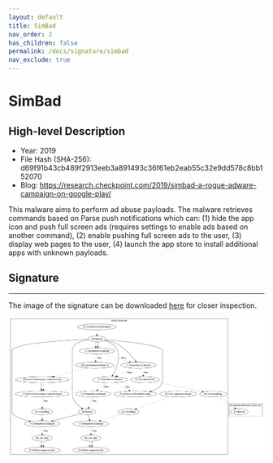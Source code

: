 ```yaml
---
layout: default
title: SimBad
nav_order: 2
has_children: false
permalink: /docs/signature/simbad
nav_exclude: true
---
```


# SimBad

## High-level Description

* Year: 2019
* File Hash (SHA-256): d69f91b43cb489f2913eeb3a891493c36f61eb2eab55c32e9dd578c8bb152070
* Blog: https://research.checkpoint.com/2019/simbad-a-rogue-adware-campaign-on-google-play/

This malware aims to perform ad abuse payloads. The malware retrieves commands based on Parse push notifications which can: (1) hide the app icon and push full screen ads (requires settings to enable ads based on another command), (2) enable pushing full screen ads to the user, (3) display web pages to the user, (4) launch the app store to install additional apps with unknown payloads.

## Signature
---

The image of the signature can be downloaded [here](../../img/signatures/SimBad.png) for closer inspection.

![](../../img/signatures/SimBad.png)